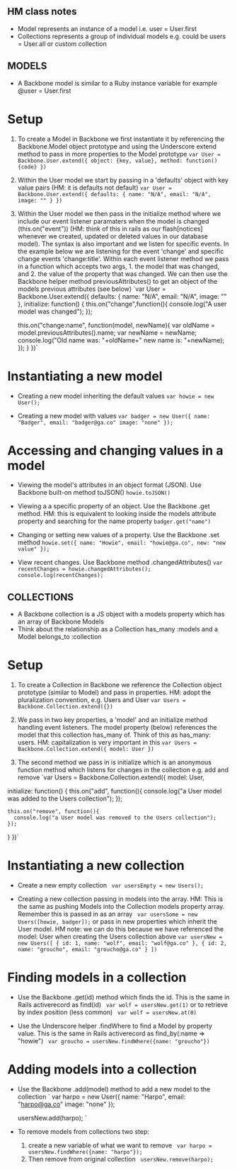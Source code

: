 ## HM class notes
- Model represents an instance of a model i.e. user = User.first
- Collections represents a group of individual models e.g. could be users = User.all or custom collection

## MODELS
- A Backbone model is similar to a Ruby instance variable for example @user = User.first

# Setup
1. To create a Model in Backbone we first instantiate it by referencing the Backbone.Model object prototype and using the Underscore extend method to pass in more properties to the Model prototype
  `var User = Backbone.User.extend({ object: {key, value}, method: function(){code} })`

2. Within the User model we start by passing in a 'defaults' object with key value pairs (HM: it is defaults not default)
  `var User = Backbone.User.extend({
    defaults: {
      name: "N/A",
      email: "N/A",
      image: ""
    }
  })`

3. Within the User model we then pass in the initialize method where we include our event listener paramaters when the model is changed (this.on("event")) (HM: think of this in rails as our flash[notices] whenever we created, updated or deleted values in our database model). The syntax is also important and we listen for specific events. In the example below we are listening for the event 'change' and specific change events 'change:title'. Within each event listener method we pass in a function which accepts two args, 1. the model that was changed, and 2. the value of the property that was changed. We can then use the Backbone helper method previousAttributes() to get an object of the models previous attributes (see below)
  `var User = Backbone.User.extend({
    defaults: {
      name: "N/A",
      email: "N/A",
      image: ""
    },
    initialize: function() {
      this.on("change",function(){
        console.log("A user model was changed");
      });

      this.on("change:name", function(model, newName){
        var oldName = model.previousAttributes().name;
        var newName = newName;
        console.log("Old name was: "+oldName+" new name is: "+newName);
      });
    }
  })`

# Instantiating a new model
- Creating a new model inheriting the default values
  `var howie = new User();`

- Creating a new model with values
  `var badger = new User({
    name: "Badger",
    email: "badger@ga.co"
    image: "none"
  });`

# Accessing and changing values in a model
- Viewing the model's attributes in an object format (JSON). Use Backbone built-on method toJSON()
  `howie.toJSON()`

- Viewing a a specific property of an object. Use the Backbone .get method. HM: this is equivalent to looking inside the models attribute property and searching for the name property
  `badger.get("name")`

- Changing or setting new values of a property. Use the Backbone .set method
  `howie.set({
    name: "Howie",
    email: "howie@ga.co",
    new: "new value"
  });`

- View recent changes. Use Backbone method .changedAttributes()
  `var recentChanges = howie.changedAttributes();
  console.log(recentChanges);
  `

## COLLECTIONS
- A Backbone collection is a JS object with a models property which has an array of Backbone Models
- Think about the relationship as a Collection has_many :models and a Model belongs_to :collection

# Setup
1. To create a Collection in Backbone we reference the Collection object prototype (similar to Model) and pass in properties. HM: adopt the pluralization convention, e.g. Users and User
  `var Users = Backbone.Collection.extend({})`

2. We pass in two key properties, a 'model' and an initialize method handling event listeners. The model property (below) references the model that this collection has_many of. Think of this as has_many: users. HM: capitalization is very important in this
  `var Users = Backbone.Collection.extend({
    model: User
  })`

3. The second method we pass in is initialize which is an anonymous function method which listens for changes in the collection e.g. add and remove
`var Users = Backbone.Collection.extend({
  model: User,

  initialize: function() {
    this.on("add", function(){
      console.log("a User model was added to the Users collection");
    });

    this.on("remove", function(){
      console.log("a User model was removed to the Users collection");
    });
  }
})`

# Instantiating a new collection
- Create a new empty collection
  ` var usersEmpty = new Users();`

- Creating a new collection passing in models into the array. HM: This is the same as pushing Models into the Collection models property array. Remember this is passed in as an array
  ` var usersSome = new Users([howie, badger]);`
  or pass in new properties which inherit the User model. HM note: we can do this because we have referenced the model: User when creating the Users collection above
  `var usersNew = new Users([
    {
      id: 1,
      name: "wolf",
      email: "wolf@ga.co"
    },
    {
      id: 2,
      name: "groucho",
      email: "groucho@ga.co"
    }
  ])`

# Finding models in a collection
- Use the Backbone .get(id) method which finds the id. This is the same in Rails activerecord as find(id)
  ` var wolf = usersNew.get(1)`
  or to retrieve by index position (less common)
  ` var wolf = usersNew.at(0)`

- Use the Underscore helper .findWhere to find a Model by property value. This is the same in Rails activerecord as find_by(:name => "howie")
  ` var groucho = usersNew.findWhere({name: "groucho"})`

# Adding models into a collection
- Use the Backbone .add(model) method to add a new model to the collection
  ` var harpo = new User({
      name: "Harpo",
      email: "harpo@ga.co"
      image: "none"
    });

    usersNew.add(harpo);
  `

- To remove models from collections two step:
  1. create a new variable of what we want to remove
  ` var harpo = usersNew.findWhere({name: "harpo"});`
  2. Then remove from original collection
  ` usersNew.remove(harpo);`

